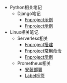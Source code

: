 <!-- _sidebar.md -->

* Python相关笔记
  * Django笔记
    * [Fnproject示例](/docs/ServerLess学习笔记-搭建FN示例.md)
    * [Fnproject示例](/docs/ServerLess学习笔记-搭建FN示例.md)
* Linux相关笔记
  * Serverless相关
    * [Fnproject搭建](/docs/ServerLess学习笔记-Fnproject搭建.md)
    * [Fnproject常用命令](/docs/ServerLess学习笔记-Fnproject常用命令.md)
    * [Fnproject示例](/docs/ServerLess学习笔记-搭建FN示例.md)
  * Prometheus相关
    * [安装部署](/docs/Prometheus笔记-安装.md)
    * [Label标签](/docs/Prometheus笔记-Label标签.md)